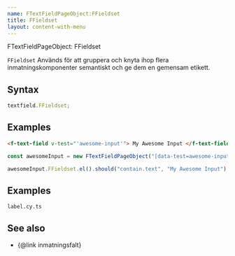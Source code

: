 ```yaml
---
name: FTextFieldPageObject:FFieldset
title: FFieldset
layout: content-with-menu
---
```


FTextFieldPageObject: FFieldset

`FFieldset` Används för att gruppera och knyta ihop flera inmatningskomponenter semantiskt och ge dem en gemensam etikett.

## Syntax

```ts
textfield.FFieldset;
```

## Examples

```html static
<f-text-field v-test="'awesome-input'"> My Awesome Input </f-text-field>
```

```ts
const awesomeInput = new FTextFieldPageObject("[data-test=awesome-input]");

awesomeInput.FFieldset.el().should("contain.text", "My Awesome Input");
```

## Examples

```import
label.cy.ts
```

## See also

-   {@link inmatningsfalt}
